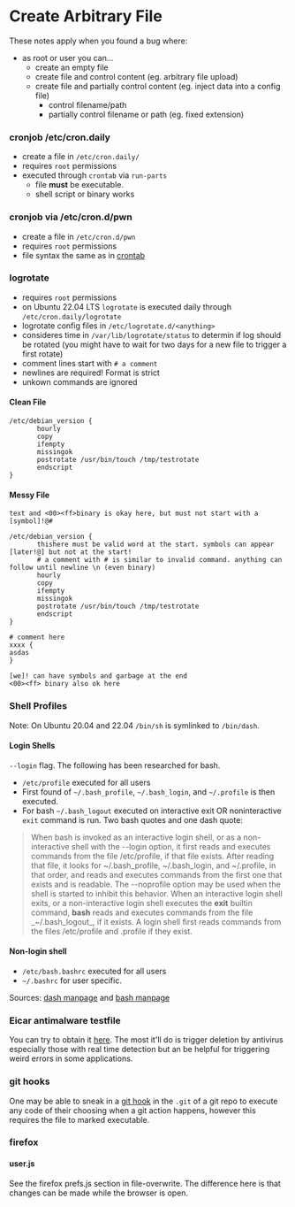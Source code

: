 # Create Arbitrary File
These notes apply when you found a bug where:
* as root or user you can...
	* create an empty file
	* create file and control content (eg. arbitrary file upload)
	* create file and partially control content (eg. inject data into a config file)
		* control filename/path
		* partially control filename or path (eg. fixed extension)


### cronjob /etc/cron.daily
* create a file in `/etc/cron.daily/`
* requires `root` permissions
* executed through `crontab` via `run-parts`
	* file **must** be executable.
	* shell script or binary works

### cronjob via /etc/cron.d/pwn
* create a file in `/etc/cron.d/pwn`
* requires `root` permissions
* file syntax the same as in [crontab](../file-append/README.md#crontab)

### logrotate
* requires `root` permissions
* on Ubuntu 22.04 LTS `logrotate` is executed daily through `/etc/cron.daily/logrotate`
* logrotate config files in `/etc/logrotate.d/<anything>`
* consideres time in `/var/lib/logrotate/status` to determin if log should be rotated (you might have to wait for two days for a new file to trigger a first rotate)
* comment lines start with `# a comment`
* newlines are required! Format is strict
* unkown commands are ignored

#### Clean File
```
/etc/debian_version {
       hourly
       copy
       ifempty
       missingok 
       postrotate /usr/bin/touch /tmp/testrotate 
       endscript
}
```

#### Messy File
```
text and <00><ff>binary is okay here, but must not start with a [symbol]!@#

/etc/debian_version {
       thishere must be valid word at the start. symbols can appear [later!@] but not at the start!
       # a comment with # is similar to invalid command. anything can follow until newline \n (even binary)
       hourly
       copy
       ifempty
       missingok 
       postrotate /usr/bin/touch /tmp/testrotate 
       endscript
}

# comment here
xxxx {
asdas
}

[we]! can have symbols and garbage at the end
<00><ff> binary also ok here
```
### Shell Profiles
Note: On Ubuntu 20.04 and 22.04 `/bin/sh` is symlinked to `/bin/dash`. 
#### Login Shells
`--login` flag. 
The following has been researched for bash. 
* `/etc/profile` executed for all users
* First found of `~/.bash_profile`, `~/.bash_login`, and `~/.profile` is then executed.
* For bash `~/.bash_logout` executed on interactive exit OR noninteractive `exit` command is run.
Two bash quotes and one dash quote: 
> When bash is invoked as an interactive login shell, or as a non-interactive shell with the --login option, it first reads and executes commands from the file /etc/profile, if that file exists.  After reading that file, it looks for ~/.bash_profile, ~/.bash_login, and ~/.profile, in that order, and reads and executes commands from the first one that exists and is readable.  The --noprofile option may be used when the shell is started to inhibit this behavior.
> When an interactive login shell exits, or a non-interactive login shell executes the **exit** builtin command, **bash** reads and executes commands from the file _~/.bash_logout_, if it exists.
> A login shell first reads commands from the files /etc/profile and .profile if they exist.
#### Non-login shell
* `/etc/bash.bashrc` executed for all users 
* `~/.bashrc` for user specific.  

Sources: [dash manpage](https://manned.org/dash) and [bash manpage](https://manned.org/bash)

### Eicar antimalware testfile
You can try to obtain it [here](https://www.eicar.org/download-anti-malware-testfile/). The most it'll do is trigger deletion by antivirus especially those with real time detection but an be helpful for triggering weird errors in some applications.  

### git hooks
One may be able to sneak in a [git hook](https://git-scm.com/book/en/v2/Customizing-Git-Git-Hooks#_git_hooks) in the `.git` of a git repo to execute any code of their choosing when a git action happens, however this requires the file to marked executable. 
### firefox
#### user.js
See the firefox prefs.js section in file-overwrite. The difference here is that changes can be made while the browser is open. 